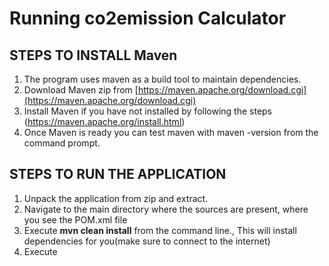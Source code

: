# Running co2emission Calculator



## **STEPS TO INSTALL Maven**

 1. The program uses maven as a build tool to maintain dependencies.
 2. Download Maven zip from  [https://maven.apache.org/download.cgi](https://maven.apache.org/download.cgi)
 3. Install Maven if you have not installed by following the steps    (https://maven.apache.org/install.html)
 4. Once Maven is ready you can test maven with  maven -version from the command prompt.

## **STEPS TO RUN THE APPLICATION**

 1. Unpack the application from zip and extract.
 2. Navigate to the main directory where the sources are present,    where you see the POM.xml file
 3. Execute **mvn clean install**  from the command line., This will install dependencies for you(make sure to connect to the internet)
 4. Execute 

<!--stackedit_data:
eyJoaXN0b3J5IjpbMTMwNjkyMDc2NiwtNzY5NDg1MzE2XX0=
-->